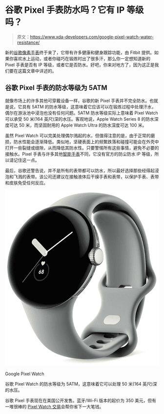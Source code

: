 # 谷歌 Pixel 手表防水吗？它有 IP 等级吗？

> 原文：<https://www.xda-developers.com/google-pixel-watch-water-resistance/>

新的[谷歌像素手表](https://www.xda-developers.com/google-pixel-watch/)终于来了，它带有许多健康和健身跟踪功能，由 Fitbit 提供。如果你喜欢水上运动，或者你碰巧在锻炼时出了很多汗，那么你一定想知道新的 Pixel 手表是否有 IP 等级，或者它是否防水。好吧，你来对地方了，因为这正是我们要在这篇文章中详述的。

## 谷歌 Pixel 手表的防水等级为 5ATM

就像市场上的许多其他可穿戴设备一样，谷歌的新 Pixel 手表并不完全防水。也就是说，它具有 5ATM 的防水等级，这意味着它应该可以在锻炼过程中处理汗水，偶尔在游泳池中浸泡也没有任何问题。5ATM 防水等级实际上意味着 Pixel Watch 可以承受 50 米(164 英尺)深的水压。客观地说，Apple Watch Series 8 的防水深度可达 50 米，而坚固耐用的 Apple Watch Ultra 的防水深度可达 100 米。

虽然 Pixel Watch 可以完美处理偶尔溅起的水，但值得注意的是，由于正常的磨损，防水性能会逐渐降低。类似地，坚硬表面上的频繁跌落和碰撞可能会在外壳中打开一些裂缝或缝隙，从而降低其防水性。只要警惕所有这些事情，避免不必要的接触水。Pixel 手表与许多其他[智能手表](https://www.xda-developers.com/best-smartwatches/)不同，它没有官方的防尘防水 IP 等级，所以请记住这一点。

最后，谷歌还警告说，并不是所有的表带都可以防水，所以最好选择那些经得起浸泡和飞溅的表带。该公司还建议在接触液体后干燥手表和表带，以保护手表、表带和皮肤免受任何反应。

 <picture>![The Google Pixel Watch has a 5ATM water resistance rating, meaning it can handle water pressures up to 50 meters (164 feet) in depth. ](img/9a34cbfab56f0dda401721b967580dc5.png)</picture> 

Google Pixel Watch

谷歌 Pixel Watch 的防水等级为 5ATM，这意味着它可以处理 50 米(164 英尺)深的水压。

谷歌 Pixel 手表现在在美国公开发售。蓝牙/Wi-Fi 版本的起价为 350 美元，但有一堆很棒的 [Pixel Watch 交易](https://www.xda-developers.com/best-google-pixel-watch-deals/)会帮你省下一大笔钱。